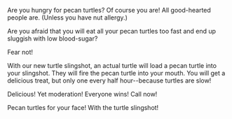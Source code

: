 Are you hungry for pecan turtles? Of course you are! All good-hearted people are. (Unless you have nut allergy.)

Are you afraid that you will eat all your pecan turtles too fast and end up sluggish with low blood-sugar?

Fear not!

With our new turtle slingshot, an actual turtle will load a pecan turtle into your slingshot. They will fire the pecan turtle into your mouth. You will get a delicious treat, but only one every half hour--because turtles are slow!

Delicious! Yet moderation! Everyone wins! Call now!

Pecan turtles for your face! With the turtle slingshot!
